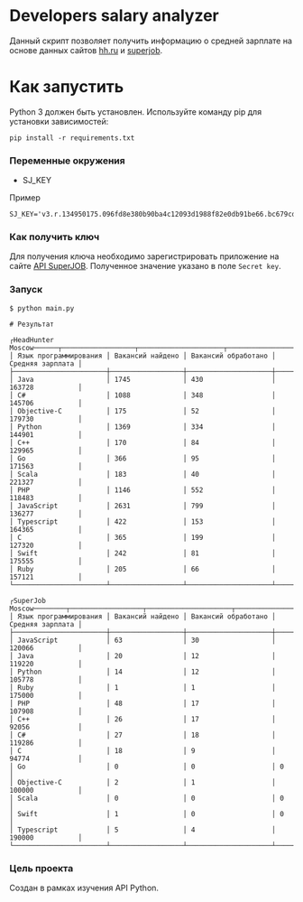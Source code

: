 # Developers salary analyzer 
Данный скрипт позволяет получить информацию о средней зарплате на основе данных сайтов [hh.ru](https://hh.ru) 
и [superjob](https://superjob.ru).

# Как запустить
Python 3 должен быть установлен. Используйте команду pip для установки зависимостей:

```
pip install -r requirements.txt
```
### Переменные окружения

* SJ_KEY

Пример 
```
SJ_KEY='v3.r.134950175.096fd8e380b90ba4c12093d1988f82e0db91be66.bc679cd162966a5212348787564'
```
### Как получить ключ

Для получения ключа необходимо зарегистрировать приложение на сайте [API SuperJOB](https://api.superjob.ru/register).
Полученное значение указано в поле ```Secret key```.

### Запуск

```
$ python main.py

# Результат

┌HeadHunter Moscow──────┬──────────────────┬─────────────────────┬──────────────────┐
│ Язык программирования │ Вакансий найдено │ Вакансий обработано │ Средняя зарплата │
├───────────────────────┼──────────────────┼─────────────────────┼──────────────────┤
│ Java                  │ 1745             │ 430                 │ 163728           │
│ C#                    │ 1088             │ 348                 │ 145706           │
│ Objective-C           │ 175              │ 52                  │ 179730           │
│ Python                │ 1369             │ 334                 │ 144901           │
│ C++                   │ 170              │ 84                  │ 129965           │
│ Go                    │ 366              │ 95                  │ 171563           │
│ Scala                 │ 183              │ 40                  │ 221327           │
│ PHP                   │ 1146             │ 552                 │ 118483           │
│ JavaScript            │ 2631             │ 799                 │ 136277           │
│ Typescript            │ 422              │ 153                 │ 164365           │
│ C                     │ 365              │ 199                 │ 127320           │
│ Swift                 │ 242              │ 81                  │ 175555           │
│ Ruby                  │ 205              │ 66                  │ 157121           │
└───────────────────────┴──────────────────┴─────────────────────┴──────────────────┘

┌SuperJob Moscow────────┬──────────────────┬─────────────────────┬──────────────────┐
│ Язык программирования │ Вакансий найдено │ Вакансий обработано │ Средняя зарплата │
├───────────────────────┼──────────────────┼─────────────────────┼──────────────────┤
│ JavaScript            │ 63               │ 30                  │ 120066           │
│ Java                  │ 20               │ 12                  │ 119220           │
│ Python                │ 14               │ 12                  │ 105778           │
│ Ruby                  │ 1                │ 1                   │ 175000           │
│ PHP                   │ 48               │ 17                  │ 107908           │
│ C++                   │ 26               │ 17                  │ 92056            │
│ C#                    │ 27               │ 18                  │ 119286           │
│ C                     │ 18               │ 9                   │ 94774            │
│ Go                    │ 0                │ 0                   │ 0                │
│ Objective-C           │ 2                │ 1                   │ 100000           │
│ Scala                 │ 0                │ 0                   │ 0                │
│ Swift                 │ 1                │ 0                   │ 0                │
│ Typescript            │ 5                │ 4                   │ 190000           │
└───────────────────────┴──────────────────┴─────────────────────┴──────────────────┘
```

### Цель проекта
Создан в рамках изучения API Python.


